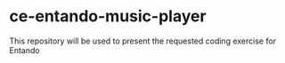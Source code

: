 # ce-entando-music-player

This repository will be used to present the requested coding exercise for Entando
